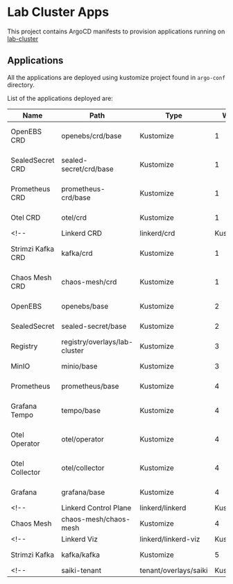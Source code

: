 # Lab Cluster Apps
This project contains ArgoCD manifests to provision applications running on [lab-cluster](https://github.com/hanapedia/lab-cluster) 

## Applications
All the applications are deployed using kustomize project found in `argo-conf` directory.

List of the applications deployed are:

| Name | Path | Type | Wave | Description |
|------|------|------|------|-------------|
|OpenEBS CRD|openebs/crd/base|Kustomize|1|OpenEBS CRD Installation|
|SealedSecret CRD|sealed-secret/crd/base|Kustomize|1|SealedSecret CRD Installation|
|Prometheus CRD|prometheus-crd/base|Kustomize|1|Prometheus CRD Installation|
|Otel CRD|otel/crd|Kustomize|1|Otel CRD Installation|
<!-- |Linkerd CRD|linkerd/crd|Kustomize|1|Linkerd CRD Installation| -->
|Strimzi Kafka CRD|kafka/crd|Kustomize|1|Strimzi Kafka CRD Installation|
|Chaos Mesh CRD|chaos-mesh/crd|Kustomize|1|Chaos Mesh CRD Installation|
|OpenEBS|openebs/base|Kustomize|2|OpenEBS Installation|
|SealedSecret|sealed-secret/base|Kustomize|2|SealedSecret Installation|
|Registry|registry/overlays/lab-cluster|Kustomize|3|Registry Installation|
|MinIO|minio/base|Kustomize|3|MinIO Installation|
|Prometheus|prometheus/base|Kustomize|4|Prometheus Installation|
|Grafana Tempo|tempo/base|Kustomize|4|Grafana Tempo Installation|
|Otel Operator|otel/operator|Kustomize|4|Otel Operator Installation|
|Otel Collector|otel/collector|Kustomize|4|Otel Collector Installation|
|Grafana|grafana/base|Kustomize|4|Grafana Installation|
<!-- |Linkerd Control Plane|linkerd/linkerd|Kustomize|4|Linkerd Control Plane Installation| -->
|Chaos Mesh|chaos-mesh/chaos-mesh|Kustomize|4|Chaos Mesh Installation|
<!-- |Linkerd Viz|linkerd/linkerd-viz|Kustomize|5|Linkerd Viz Installation| -->
|Strimzi Kafka|kafka/kafka|Kustomize|5|Strimzi Kafka Installation|
<!-- |saiki-tenant|tenant/overlays/saiki|Kustomize|5|Tenant used by Saiki san| -->
